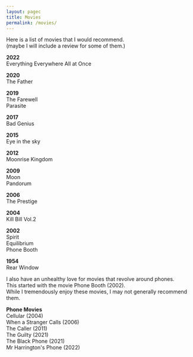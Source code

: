 ```yaml
---
layout: pagec
title: Movies
permalink: /movies/
---
```

Here is a list of movies that I would recommend.\
(maybe I will include a review for some of them.)


**2022**	\
Everything Everywhere All at Once

**2020**	\
The Father

**2019**	\
The Farewell	\
Parasite

**2017**	\
Bad Genius

**2015**	\
Eye in the sky

**2012**	\
Moonrise Kingdom

**2009**	\
Moon	\
Pandorum

**2006**	\
The Prestige

**2004**	\
Kill Bill Vol.2	

**2002**	\
Spirit	\
Equilibrium \
Phone Booth

**1954**	\
Rear Window



I also have an unhealthy love for movies that revolve around phones.\
This started with the movie Phone Booth (2002). \
While I tremendously enjoy these movies, I may not generally recommend them.

**Phone Movies**	\
Cellular (2004) 	\
When a Stranger Calls (2006)	\
The Caller (2011)	\
The Guilty (2021)	\
The Black Phone (2021)	\
Mr Harrington's Phone (2022)	

